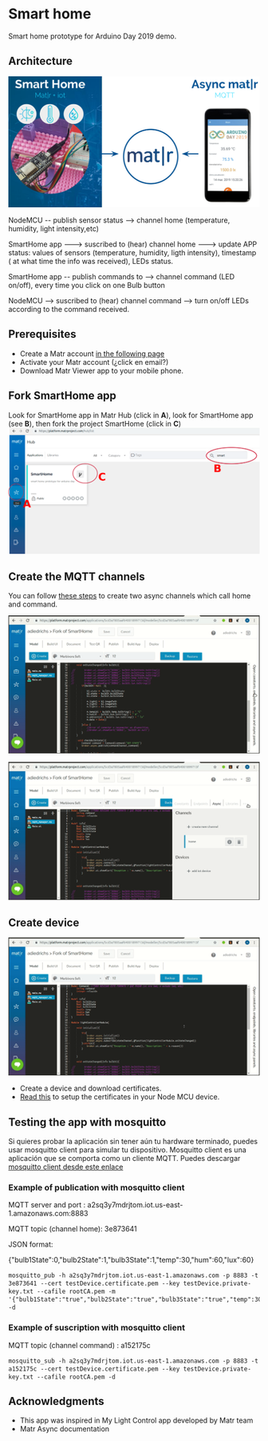# Smart home

Smart home prototype for Arduino Day 2019 demo.

## Architecture

![Esquema de interacción](../img/esquema.png)

NodeMCU -- publish sensor status --> channel home (temperature, humidity, light intensity,etc) 

SmartHome app ---> suscribed to (hear) channel home ---> update APP status: values of sensors (temperature, humidity, ligth intensity), timestamp ( at what time the info was received), LEDs status.

SmartHome app -- publish commands to --> channel command  (LED on/off), every time you click on one Bulb button

NodeMCU --> suscribed to (hear) channel command --> turn on/off LEDs according to the command received.

## Prerequisites

* Create a Matr account [in the following page](https://platform.matrproject.com/sign-up)
* Activate your Matr account (¿click en email?)
* Download Matr Viewer app to your mobile phone.

## Fork SmartHome app

Look for SmartHome app in Matr Hub (click in **A**), look for SmartHome app (see **B**), then fork the project SmartHome (click in **C**)
![](https://github.com/GridTICs/SmartHome/blob/master/img/hub-smart-home-fork.png)

## Create the MQTT channels

You can follow [these steps](http://matrproject.com/docs/eng/async-channels-eng/) to create two async channels which call home and command.

![Create channel home](../img/home-channel-creation.gif)

![Create channel command](../img/command-channel-created.gif)


## Create device 

![Create channel command](../img/nodeMCUdeviceCreate.gif)


* Create a device and download certificates.
* [Read this](../NodeMCU-app/Configuracion-IDE-Arduino/README.md#spiffs-spi-flash-file-system) to setup the certificates in your Node MCU device.

## Testing the app with mosquitto

Si quieres probar la aplicación sin tener aún tu hardware terminado, puedes usar mosquitto client para simular tu dispositivo. Mosquitto client es una aplicación que se comporta como un cliente MQTT. Puedes descargar [mosquitto client desde este enlace](https://mosquitto.org/download/)

### Example of publication with mosquitto client

MQTT server and port : a2sq3y7mdrjtom.iot.us-east-1.amazonaws.com:8883

MQTT topic (channel home): 3e873641

JSON format:

{"bulb1State":0,"bulb2State":1,"bulb3State":1,"temp":30,"hum":60,"lux":60}

```
mosquitto_pub -h a2sq3y7mdrjtom.iot.us-east-1.amazonaws.com -p 8883 -t 3e873641 --cert testDevice.certificate.pem --key testDevice.private-key.txt --cafile rootCA.pem -m '{"bulb1State":"true","bulb2State":"true","bulb3State":"true","temp":30,"hum":60,"lux":60}' -d

```

### Example of suscription with mosquitto client

MQTT topic (channel command) : a152175c

```
mosquitto_sub -h a2sq3y7mdrjtom.iot.us-east-1.amazonaws.com -p 8883 -t a152175c --cert testDevice.certificate.pem --key testDevice.private-key.txt --cafile rootCA.pem -d
```

## Acknowledgments

* This app was inspired in My Light Control app developed by Matr team
* Matr Async documentation 
